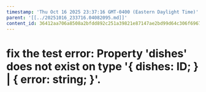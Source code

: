 ```yaml
---
timestamp: 'Thu Oct 16 2025 23:37:16 GMT-0400 (Eastern Daylight Time)'
parent: '[[../20251016_233716.04082095.md]]'
content_id: 36412aa706a8508a2bfdd892c251a39821e87147ae2bd99d64c306f696798f24
---
```


# fix the test error: Property 'dishes' does not exist on type '{ dishes: ID; } | { error: string; }'.
